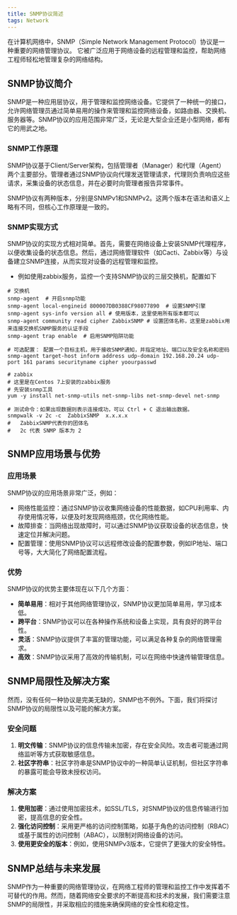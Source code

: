 ```yaml
---
title: SNMP协议简述
tags: Network
---
```


在计算机网络中，SNMP（Simple Network Management Protocol）协议是一种重要的网络管理协议。
它被广泛应用于网络设备的远程管理和监控，帮助网络工程师轻松地管理复杂的网络结构。<!--more-->

SNMP协议简介
-------

SNMP是一种应用层协议，用于管理和监控网络设备。它提供了一种统一的接口，允许网络管理员通过简单易用的操作来管理和监控网络设备，如路由器、交换机、服务器等。SNMP协议的应用范围非常广泛，无论是大型企业还是小型网络，都有它的用武之地。

### SNMP工作原理

SNMP协议基于Client/Server架构，包括管理者（Manager）和代理（Agent）两个主要部分。管理者通过SNMP协议向代理发送管理请求，代理则负责响应这些请求，采集设备的状态信息，并在必要时向管理者报告异常事件。

SNMP协议有两种版本，分别是SNMPv1和SNMPv2。这两个版本在语法和语义上略有不同，但核心工作原理是一致的。

### SNMP实现方式

SNMP协议的实现方式相对简单。首先，需要在网络设备上安装SNMP代理程序，以便收集设备的状态信息。然后，通过网络管理软件（如Cacti、Zabbix等）与设备建立SNMP连接，从而实现对设备的远程管理和监控。

- 例如使用zabbix服务，监控一个支持SNMP协议的三层交换机，配置如下
```shell
# 交换机
snmp-agent  # 开启snmp功能
snmp-agent local-engineid 800007DB0388CF98077890  # 设置SNMP引擎
snmp-agent sys-info version all # 使用版本，这里使用所有版本都可以
snmp-agent community read cipher ZabbixSNMP # 设置团体名称，这里是zabbix用来连接交换机SNMP服务的认证手段
snmp-agent trap enable  # 启用SNMP陷阱功能

# 可选配置： 配置一个目标主机，用于接收SNMP通知，并指定地址、端口以及安全名称和密码
snmp-agent target-host inform address udp-domain 192.168.20.24 udp-port 161 params securityname cipher yoourpasswd
```

```shell
# zabbix
# 这里是在Centos 7上安装的zabbix服务
# 先安装snmp工具
yum -y install net-snmp-utils net-snmp-libs net-snmp-devel net-snmp

# 测试命令：如果出现数据则表示连接成功，可以 Ctrl + C 退出输出数据。
snmpwalk -v 2c -c  ZabbixSNMP  x.x.x.x
#   ZabbixSNMP代表你的团体名
#   2c 代表 SNMP 版本为 2
```

 SNMP应用场景与优势
---------

### 应用场景

SNMP协议的应用场景非常广泛，例如：

* 网络性能监控：通过SNMP协议收集网络设备的性能数据，如CPU利用率、内存使用情况等，以便及时发现网络瓶颈，优化网络性能。
* 故障排查：当网络出现故障时，可以通过SNMP协议获取设备的状态信息，快速定位并解决问题。
* 配置管理：使用SNMP协议可以远程修改设备的配置参数，例如IP地址、端口号等，大大简化了网络配置流程。

### 优势

SNMP协议的优势主要体现在以下几个方面：

* **简单易用**：相对于其他网络管理协议，SNMP协议更加简单易用，学习成本低。
* **跨平台**：SNMP协议可以在各种操作系统和设备上实现，具有良好的跨平台性。
* **灵活**：SNMP协议提供了丰富的管理功能，可以满足各种复杂的网络管理需求。
* **高效**：SNMP协议采用了高效的传输机制，可以在网络中快速传输管理信息。

 SNMP局限性及解决方案
-----------

然而，没有任何一种协议是完美无缺的，SNMP也不例外。下面，我们将探讨SNMP协议的局限性以及可能的解决方案。

### 安全问题

1. **明文传输**：SNMP协议的信息传输未加密，存在安全风险。攻击者可能通过网络监听等方式获取敏感信息。
2. **社区字符串**：社区字符串是SNMP协议中的一种简单认证机制，但社区字符串的暴露可能会导致未授权访问。

### 解决方案

1. **使用加密**：通过使用加密技术，如SSL/TLS，对SNMP协议的信息传输进行加密，提高信息的安全性。
2. **强化访问控制**：采用更严格的访问控制策略，如基于角色的访问控制（RBAC）或基于属性的访问控制（ABAC），以限制对网络设备的访问。
3. **使用更安全的版本**：例如，使用SNMPv3版本，它提供了更强大的安全特性。

 SNMP总结与未来发展
---------
SNMP作为一种重要的网络管理协议，在网络工程师的管理和监控工作中发挥着不可替代的作用。然而，随着网络安全要求的不断提高和技术的发展，我们需要注意SNMP的局限性，并采取相应的措施来确保网络的安全性和稳定性。
